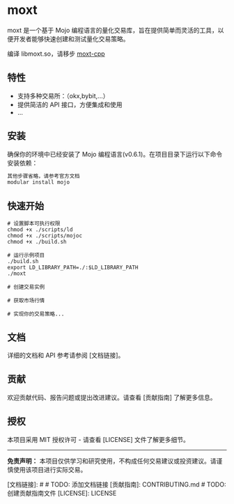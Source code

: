 # moxt

moxt 是一个基于 Mojo 编程语言的量化交易库，旨在提供简单而灵活的工具，以便开发者能够快速创建和测试量化交易策略。

编译 libmoxt.so，请移步 [moxt-cpp](https://github.com/f0cii/moxt-cpp)

## 特性

- 支持多种交易所：（okx,bybit,...）
- 提供简洁的 API 接口，方便集成和使用
- ...

## 安装

确保你的环境中已经安装了 Mojo 编程语言(v0.6.1)。在项目目录下运行以下命令安装依赖：

```bash
其他步骤省略，请参考官方文档
modular install mojo
```

## 快速开始

```mojo
# 设置脚本可执行权限
chmod +x ./scripts/ld
chmod +x ./scripts/mojoc
chmod +x ./build.sh

# 运行示例项目
./build.sh
export LD_LIBRARY_PATH=./:$LD_LIBRARY_PATH
./moxt

# 创建交易实例

# 获取市场行情

# 实现你的交易策略...
```

## 文档

详细的文档和 API 参考请参阅 [文档链接]。

## 贡献

欢迎贡献代码、报告问题或提出改进建议。请查看 [贡献指南] 了解更多信息。

## 授权

本项目采用 MIT 授权许可 - 请查看 [LICENSE] 文件了解更多细节。

---

**免责声明：** 本项目仅供学习和研究使用，不构成任何交易建议或投资建议。请谨慎使用该项目进行实际交易。

[文档链接]: #  # TODO: 添加文档链接
[贡献指南]: CONTRIBUTING.md # TODO: 创建贡献指南文件
[LICENSE]: LICENSE